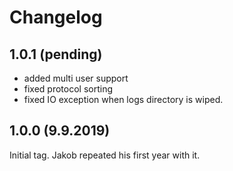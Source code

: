 # Changelog

## 1.0.1 (pending)

* added multi user support
* fixed protocol sorting
* fixed IO exception when logs directory is wiped.


## 1.0.0 (9.9.2019)

Initial tag. Jakob repeated his first year with it.
